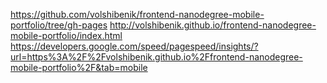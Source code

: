 https://github.com/volshibenik/frontend-nanodegree-mobile-portfolio/tree/gh-pages
http://volshibenik.github.io/frontend-nanodegree-mobile-portfolio/index.html
https://developers.google.com/speed/pagespeed/insights/?url=https%3A%2F%2Fvolshibenik.github.io%2Ffrontend-nanodegree-mobile-portfolio%2F&tab=mobile